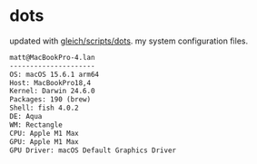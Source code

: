 # dots

updated with [gleich/scripts/dots](https://github.com/gleich/scripts/tree/main/dots). my system configuration files.

```txt
matt@MacBookPro-4.lan 
--------------------- 
OS: macOS 15.6.1 arm64 
Host: MacBookPro18,4 
Kernel: Darwin 24.6.0 
Packages: 190 (brew) 
Shell: fish 4.0.2 
DE: Aqua 
WM: Rectangle 
CPU: Apple M1 Max 
GPU: Apple M1 Max 
GPU Driver: macOS Default Graphics Driver
```